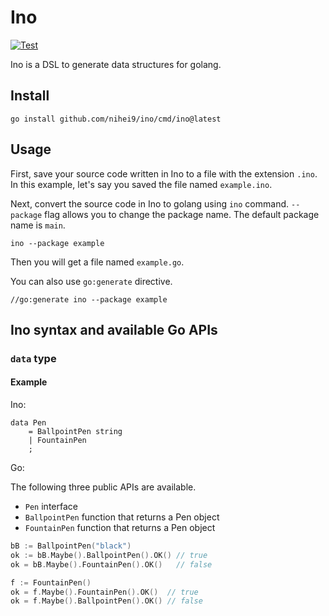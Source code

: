 # Ino

[![Test](https://github.com/nihei9/ino/actions/workflows/test.yml/badge.svg)](https://github.com/nihei9/ino/actions/workflows/test.yml)

Ino is a DSL to generate data structures for golang.

## Install

```
go install github.com/nihei9/ino/cmd/ino@latest
```

## Usage

First, save your source code written in Ino to a file with the extension `.ino`. In this example, let's say you saved the file named `example.ino`.

Next, convert the source code in Ino to golang using `ino` command. `--package` flag allows you to change the package name. The default package name is `main`.

```
ino --package example
```

Then you will get a file named `example.go`.

You can also use `go:generate` directive.

```
//go:generate ino --package example
```

## Ino syntax and available Go APIs

### `data` type

#### Example

Ino:

```
data Pen
    = BallpointPen string
    | FountainPen
    ;
```

Go:

The following three public APIs are available.

* `Pen` interface
* `BallpointPen` function that returns a Pen object
* `FountainPen` function that returns a Pen object

```go
bB := BallpointPen("black")
ok := bB.Maybe().BallpointPen().OK() // true
ok = bB.Maybe().FountainPen().OK()   // false

f := FountainPen()
ok = f.Maybe().FountainPen().OK()  // true
ok = f.Maybe().BallpointPen().OK() // false
```
